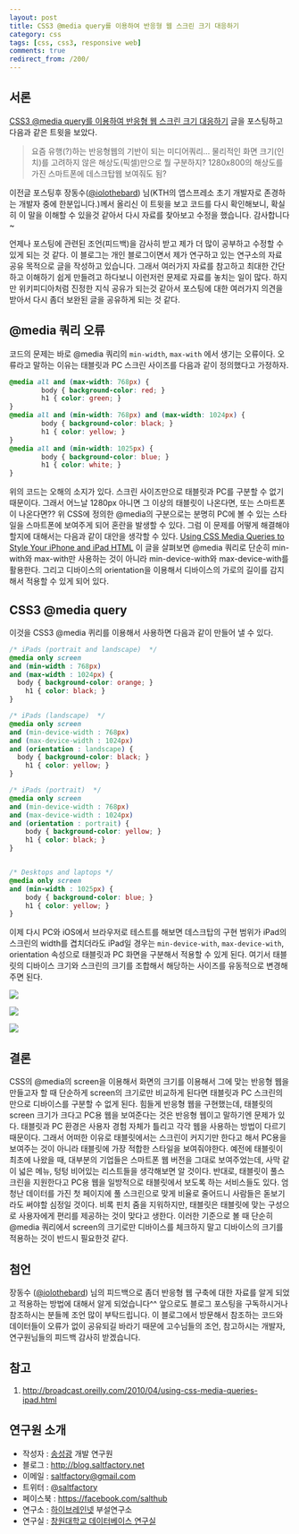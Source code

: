```yaml
---
layout: post
title: CSS3 @media query를 이용하여 반응형 웹 스크린 크기 대응하기
category: css
tags: [css, css3, responsive web]
comments: true
redirect_from: /200/
---
```


## 서론

[CSS3 @media query를 이용하여 반응형 웹 스크린 크기 대응하기](http://blog.saltfactory.net/199) 글을 포스팅하고 다음과 같은 트윗을 보았다.

> 요즘 유행(?)하는 반응형웹의 기반이 되는 미디어쿼리... 물리적인 화면 크기(인치)를 고려하지 않은 해상도(픽셀)만으로 뭘 구분하지? 1280x800의 해상도를 가진 스마트폰에 데스크탑웹 보여줘도 됨?

이전글 포스팅후 장동수([@iolothebard](https://twitter.com/iolothebard/)) 님(KTH의 앱스프레소 초기 개발자로 존경하는 개발자 중에 한분입니다.)께서 올리신 이 트윗을 보고 코드를 다시 확인해보니, 확실히 이 말을 이해할 수 있을것 같아서 다시 자료를 찾아보고 수정을 했습니다. 감사합니다~

언제나 포스팅에 관련된 조언(피드백)을 감사히 받고 제가 더 많이 공부하고 수정할 수 있게 되는 것 같다. 이 블로그는 개인 블로그이면서 제가 연구하고 있는 연구소의 자료 공유 목적으로 글을 작성하고 있습니다. 그래서 여러가지 자료를 참고하고 최대한 간단하고 이해하기 쉽게 만들려고 하다보니 이런저런 문제로 자료를 놓치는 일이 많다. 하지만 위키피디아처럼 진정한 지식 공유가 되는것 같아서 포스팅에 대한 여러가지 의견을 받아서 다시 좀더 보완된 글을 공유하게 되는 것 같다.

<!--more-->

## @media 쿼리 오류

코드의 문제는 바로 @media 쿼리의 `min-width`, `max-with` 에서 생기는 오류이다. 오류라고 말하는 이유는 태블릿과 PC 스크린 사이즈를 다음과 같이 정의했다고 가정하자.

```css
@media all and (max-width: 768px) {
        body { background-color: red; }
        h1 { color: green; }
}
@media all and (min-width: 768px) and (max-width: 1024px) {
        body { background-color: black; }
        h1 { color: yellow; }
}
@media all and (min-width: 1025px) {
        body { background-color: blue; }
        h1 { color: white; }
}
```

위의 코드는 오해의 소지가 있다. 스크린 사이즈만으로 태블릿과 PC를 구분할 수 없기 때문이다. 그래서 어느날 1280px 아니면 그 이상의 태블릿이 나온다면, 또는 스마트폰이 나온다면?? 위 CSS에 정의한 @media의 구분으로는 분명히 PC에 볼 수 있는 스타일을 스마트폰에 보여주게 되어 혼란을 발생할 수 있다. 그럼 이 문제를 어떻게 해결해야할지에 대해서는 다음과 같이 대안을 생각할 수 있다. [Using CSS Media Queries to Style Your iPhone and iPad HTML](http://broadcast.oreilly.com/2010/04/using-css-media-queries-ipad.html) 이 글을 살펴보면 @media 쿼리로 단순히 min-with와 max-with만 사용하는 것이 아니라 min-device-with와 max-device-with를 활용한다. 그리고 디바이스의 orientation을 이용해서 디바이스의 가로의 길이를 감지해서 적용할 수 있게 되어 있다.

## CSS3 @media query

이것을 CSS3 @media 퀴리를 이용해서 사용하면 다음과 같이 만들어 낼 수 있다.

```css
/* iPads (portrait and landscape)  */
@media only screen
and (min-width : 768px)
and (max-width : 1024px) {
  body { background-color: orange; }
	h1 { color: black; }
}

/* iPads (landscape)  */
@media only screen
and (min-device-width : 768px)
and (max-device-width : 1024px)
and (orientation : landscape) {
  body { background-color: black; }
	h1 { color: yellow; }
}

/* iPads (portrait)  */
@media only screen
and (min-device-width : 768px)
and (max-device-width : 1024px)
and (orientation : portrait) {
   	body { background-color: yellow; }
	h1 { color: black; }  
}


/* Desktops and laptops */
@media only screen
and (min-width : 1025px) {
   	body { background-color: blue; }
	h1 { color: yellow; }  
}
```

이제 다시 PC와 iOS에서 브라우저로 테스트를 해보면 데스크탑의 구현 범위가 iPad의 스크린의 width를 겹치더라도 iPad일 경우는 `min-device-with`, `max-device-with`, orientation 속성으로 태블릿과 PC 화면을 구분해서 적용할 수 있게 된다. 여기서 태블릿의 디바이스 크기와 스크린의 크기를 조합해서 해당하는 사이즈를 유동적으로 변경해주면 된다.

![](http://cfile28.uf.tistory.com/image/14637F3C5072692A0873B1)

![](http://cfile25.uf.tistory.com/image/190E9136507269471B19AD)

![](http://cfile23.uf.tistory.com/image/12728F3C507269511A3BA3)

## 결론

CSS의 @media의 screen을 이용해서 화면의 크기를 이용해서 그에 맞는 반응형 웹을 만들고자 할 때 단순하게 screen의 크기로만 비교하게 된다면 태블릿과 PC 스크린의 만으로 디바이스를 구분할 수 없게 된다. 힘들게 반응형 웹을 구현했는데, 태블릿의 screen 크기가 크다고 PC용 웹을 보여준다는 것은 반응형 웹이고 말하기엔 문제가 있다. 태블릿과 PC 환경은 사용자 경험 자체가 틀리고 각각 웹을 사용하는 방법이 다르기 때문이다. 그래서 어떠한 이유로 태블릿에서는 스크린이 커지기만 한다고 해서 PC용을 보여주는 것이 아니라 태블릿에 가장 적합한 스타일을 보여줘야한다. 예전에 태블릿이 최초에 나왔을 때, 대부분의 기업들은 스마트폰 웹 버전을 그대로 보여주었는데, 사막 같이 넓은 메뉴, 텅텅 비어있는 리스트들을 생각해보면 알 것이다. 반대로, 태블릿이 풀스크린을 지원한다고 PC용 웹을 일방적으로 태블릿에서 보도록 하는 서비스들도 있다. 엄청난 데이터를 가진 첫 페이지에 풀 스크린으로 맞게 비율로 줄어드니 사람들은 돋보기라도 써야할 심정일 것이다. 비록 핀치 줌을 지워하지만, 태블릿은 태블릿에 맞는 구성으로 사용자에게 편리를 제공하는 것이 맞다고 생한다. 이러한 기준으로 볼 때 단순히 @media 쿼리에서 screen의 크기로만 디바이스를 체크하지 말고 디바이스의 크기를 적용하는 것이 반드시 필요한것 같다.

## 첨언

장동수 ([@iolothebard](https://twitter.com/iolothebard/)) 님의 피드백으로 좀더 반응형 웹 구축에 대한 자료를 알게 되었고 적용하는 방법에 대해서 알게 되었습니다^^ 앞으로도 블로그 포스팅을 구독하시거나 참조하시는 분들께 조언 많이 부탁드립니다. 이 블로그에서 방문해서 참조하는 코드와 데이터들이 오류가 없이 공유되길 바라기 때문에 고수님들의 조언, 참고하시는 개발자, 연구원님들의 피드백 감사히 받겠습니다.

## 참고

1. http://broadcast.oreilly.com/2010/04/using-css-media-queries-ipad.html

## 연구원 소개

* 작성자 : [송성광](http://about.me/saltfactory) 개발 연구원
* 블로그 : http://blog.saltfactory.net
* 이메일 : [saltfactory@gmail.com](mailto:saltfactory@gmail.com)
* 트위터 : [@saltfactory](https://twitter.com/saltfactory)
* 페이스북 : https://facebook.com/salthub
* 연구소 : [하이브레인넷](http://www.hibrain.net) 부설연구소
* 연구실 : [창원대학교 데이터베이스 연구실](http://dblab.changwon.ac.kr)
